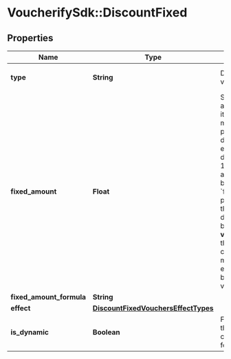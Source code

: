 # VoucherifySdk::DiscountFixed

## Properties

| Name | Type | Description | Notes |
| ---- | ---- | ----------- | ----- |
| **type** | **String** | Defines the type of the voucher. | [default to &#39;FIXED&#39;] |
| **fixed_amount** | **Float** | Sets a fixed value for an order total or the item price. The value is multiplied by 100 to precisely represent 2 decimal places. For example, a $10 discount is written as 1000. If the fixed amount is calculated by the formula, i.e. the &#x60;fixed_amount_formula&#x60; parameter is present in the fixed amount definition, this value becomes the **fallback value**. As a result, if the formula cannot be calculated due to missing metadata, for example, this value will be used as the fixed value. |  |
| **fixed_amount_formula** | **String** |  | [optional] |
| **effect** | [**DiscountFixedVouchersEffectTypes**](DiscountFixedVouchersEffectTypes.md) |  | [optional] |
| **is_dynamic** | **Boolean** | Flag indicating whether the discount was calculated using a formula. | [optional] |

